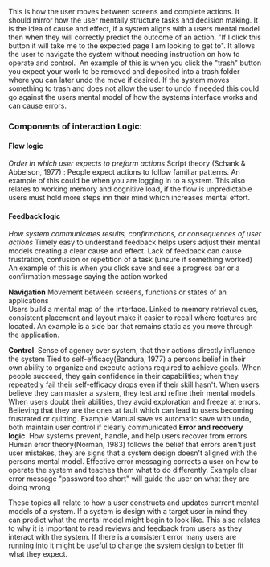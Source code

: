 This is how the user moves between screens and complete actions. It should mirror how the user mentally structure tasks and decision making. It is the idea of cause and effect, if a system aligns with a users mental model then when they will correctly predict the outcome of an action. "If I click this button it will take me to the expected page I am looking to get to". It allows the user to navigate the system without needing instruction on how to operate and control.  An example of this is when you click the "trash" button you expect your work to be removed and deposited into a trash folder where you can later undo the move if desired. If the system moves something to trash and does not allow the user to undo if needed this could go against the users mental model of how the systems interface works and can cause errors. 

### Components of interaction Logic:

#### Flow logic
*Order in which user expects to preform actions*
Script theory (Schank & Abbelson, 1977) :  People expect  actions  to follow familiar patterns. An example  of this  could be when you are logging in to a system. This also  relates  to working memory and cognitive load,  if the  flow is  unpredictable users  must hold  more  steps inn  their  mind which  increases  mental effort.

#### Feedback logic 
*How system communicates results, confirmations, or consequences of user actions* 
Timely easy  to  understand feedback helps  users   adjust their mental models  creating a  clear cause and  effect.  Lack of feedback  can cause  frustration, confusion  or   repetition of a  task (unsure if  something worked) 
An example of this is  when   you  click  save  and  see   a  progress  bar  or   a  confirmation  message   saying  the  action   worked 

**Navigation**
Movement between screens, functions  or  states of an applications  
Users   build  a  mental map   of the  interface.  Linked  to memory  retrieval cues,  consistent placement  and layout   make it easier to  recall   where  features  are  located. 
An   example is a  side bar that  remains static as  you  move  through  the  application. 

**Control** 
Sense of agency over system, that their actions directly influence the system
Tied to self-efficacy(Bandura, 1977) a  persons belief in their own ability to organize and execute actions required to achieve goals. When people succeed, they gain confidence in their capabilities; when they repeatedly fail their self-efficacy drops even if their skill hasn't.
When users believe they can master a system, they test and refine their mental models. When users doubt their abilities, they avoid exploration and freeze at errors. Believing that they are the ones at fault which can lead to users becoming frustrated or quitting. 
Example Manual save vs automatic save with undo, both maintain user control if clearly communicated 
**Error and recovery logic** 
How systems prevent, handle, and help users recover from errors
Human error theory(Norman, 1983) follows the belief that errors aren't just user mistakes, they are signs that a system design doesn't aligned with the persons mental model. Effective error messaging corrects a user on how to operate the system and teaches them what to do differently. 
Example clear error message "password too short" will guide the user on what they are doing wrong

These topics all relate to how a user constructs and updates current mental models of a system. If  a system is design with a target user in mind they can predict what the mental model might begin to look like. This also relates to why it is important to read reviews and feedback from users as they interact with the system. If there is a consistent error many users are running into it might be useful to change the system design to  better fit what they expect. 
